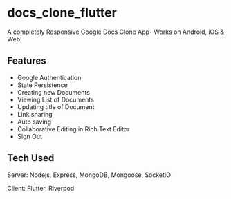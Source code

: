 # docs_clone_flutter

A completely Responsive Google Docs Clone App- Works on Android, iOS & Web!

## Features

- Google Authentication
- State Persistence
- Creating new Documents
- Viewing List of Documents
- Updating title of Document
- Link sharing
- Auto saving
- Collaborative Editing in Rich Text Editor
- Sign Out

## Tech Used

Server: Nodejs, Express, MongoDB, Mongoose, SocketIO

Client: Flutter, Riverpod
